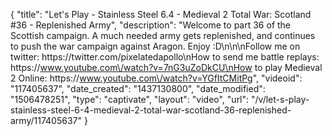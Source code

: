 {
    "title": "Let's Play - Stainless Steel 6.4 - Medieval 2 Total War: Scotland #36 - Replenished Army",
    "description": "Welcome to part 36 of the Scottish campaign.  A much needed army gets replenished, and continues to push the war campaign against Aragon. Enjoy :D\n\n\nFollow me on twitter: https:\/\/twitter.com\/pixelatedapollo\nHow to send me battle replays: https:\/\/www.youtube.com\/watch?v=7nG3uZoDkCU\nHow to play Medieval 2 Online: https:\/\/www.youtube.com\/watch?v=YGfItCMitPg",
    "videoid": "117405637",
    "date_created": "1437130800",
    "date_modified": "1506478251",
    "type": "captivate",
    "layout": "video",
    "url": "\/v\/let-s-play-stainless-steel-6-4-medieval-2-total-war-scotland-36-replenished-army\/117405637"
}